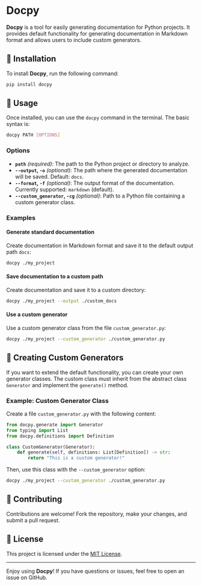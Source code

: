 
# Docpy

**Docpy** is a tool for easily generating documentation for Python projects. It provides default functionality for generating documentation in Markdown format and allows users to include custom generators.

## 🚀 Installation

To install **Docpy**, run the following command:

```bash
pip install docpy
```

## 📖 Usage

Once installed, you can use the `docpy` command in the terminal. The basic syntax is:

```bash
docpy PATH [OPTIONS]
```

### Options

- **`path`** *(required)*: The path to the Python project or directory to analyze.
- **`--output`, `-o`** *(optional)*: The path where the generated documentation will be saved. Default: `docs`.
- **`--format`, `-f`** *(optional)*: The output format of the documentation. Currently supported: `markdown` (default).
- **`--custom_generator`, `-cg`** *(optional)*: Path to a Python file containing a custom generator class.

### Examples

#### Generate standard documentation

Create documentation in Markdown format and save it to the default output path `docs`:

```bash
docpy ./my_project
```

#### Save documentation to a custom path

Create documentation and save it to a custom directory:

```bash
docpy ./my_project --output ./custom_docs
```

#### Use a custom generator

Use a custom generator class from the file `custom_generator.py`:

```bash
docpy ./my_project --custom_generator ./custom_generator.py
```

## 🔧 Creating Custom Generators

If you want to extend the default functionality, you can create your own generator classes. The custom class must inherit from the abstract class `Generator` and implement the `generate()` method.

### Example: Custom Generator Class

Create a file `custom_generator.py` with the following content:

```python
from docpy.generate import Generator
from typing import List
from docpy.definitions import Definition

class CustomGenerator(Generator):
    def generate(self, definitions: List[Definition]) -> str:
        return "This is a custom generator!"
```

Then, use this class with the `--custom_generator` option:

```bash
docpy ./my_project --custom_generator ./custom_generator.py
```

## 🤝 Contributing

Contributions are welcome! Fork the repository, make your changes, and submit a pull request.

## 📜 License

This project is licensed under the [MIT License](LICENSE).

---

Enjoy using **Docpy**! If you have questions or issues, feel free to open an issue on GitHub.
